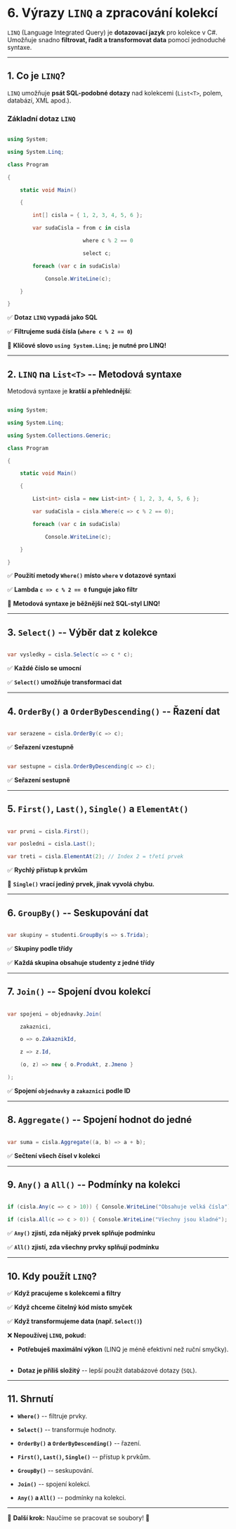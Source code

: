 6\. Výrazy `LINQ` a zpracování kolekcí
======================================

`LINQ` (Language Integrated Query) je **dotazovací jazyk** pro kolekce v C#. Umožňuje snadno **filtrovat, řadit a transformovat data** pomocí jednoduché syntaxe.

---

## **1. Co je `LINQ`?**

`LINQ` umožňuje **psát SQL-podobné dotazy** nad kolekcemi (`List<T>`, polem, databází, XML apod.).

### **Základní dotaz `LINQ`**

```csharp

using System;

using System.Linq;

class Program

{

    static void Main()

    {

        int[] cisla = { 1, 2, 3, 4, 5, 6 };

        var sudaCisla = from c in cisla

                        where c % 2 == 0

                        select c;

        foreach (var c in sudaCisla)

            Console.WriteLine(c);

    }

}

```

✅ **Dotaz `LINQ` vypadá jako SQL**  

✅ **Filtrujeme sudá čísla (`where c % 2 == 0`)**

📌 **Klíčové slovo `using System.Linq;` je nutné pro LINQ!**

---

## **2. `LINQ` na `List<T>` -- Metodová syntaxe**

Metodová syntaxe je **kratší a přehlednější**:

```csharp

using System;

using System.Linq;

using System.Collections.Generic;

class Program

{

    static void Main()

    {

        List<int> cisla = new List<int> { 1, 2, 3, 4, 5, 6 };

        var sudaCisla = cisla.Where(c => c % 2 == 0);

        foreach (var c in sudaCisla)

            Console.WriteLine(c);

    }

}

```

✅ **Použití metody `Where()` místo `where` v dotazové syntaxi**  

✅ **Lambda `c => c % 2 == 0` funguje jako filtr**

📌 **Metodová syntaxe je běžnější než SQL-styl LINQ!**

---

## **3. `Select()` -- Výběr dat z kolekce**

```csharp

var vysledky = cisla.Select(c => c * c);

```

✅ **Každé číslo se umocní**  

✅ **`Select()` umožňuje transformaci dat**

---

## **4. `OrderBy()` a `OrderByDescending()` -- Řazení dat**

```csharp

var serazene = cisla.OrderBy(c => c);

```

✅ **Seřazení vzestupně**

```csharp

var sestupne = cisla.OrderByDescending(c => c);

```

✅ **Seřazení sestupně**

---

## **5. `First()`, `Last()`, `Single()` a `ElementAt()`**

```csharp

var prvni = cisla.First();

var posledni = cisla.Last();

var treti = cisla.ElementAt(2); // Index 2 = třetí prvek

```

✅ **Rychlý přístup k prvkům**

📌 **`Single()` vrací **jediný prvek**, jinak vyvolá chybu.**

---

## **6. `GroupBy()` -- Seskupování dat**

```csharp

var skupiny = studenti.GroupBy(s => s.Trida);

```

✅ **Skupiny podle třídy**  

✅ **Každá skupina obsahuje studenty z jedné třídy**

---

## **7. `Join()` -- Spojení dvou kolekcí**

```csharp

var spojeni = objednavky.Join(

    zakaznici,

    o => o.ZakaznikId,

    z => z.Id,

    (o, z) => new { o.Produkt, z.Jmeno }

);

```

✅ **Spojení `objednavky` a `zakaznici` podle ID**

---

## **8. `Aggregate()` -- Spojení hodnot do jedné**

```csharp

var suma = cisla.Aggregate((a, b) => a + b);

```

✅ **Sečtení všech čísel v kolekci**

---

## **9. `Any()` a `All()` -- Podmínky na kolekci**

```csharp

if (cisla.Any(c => c > 10)) { Console.WriteLine("Obsahuje velká čísla"); }

if (cisla.All(c => c > 0)) { Console.WriteLine("Všechny jsou kladné"); }

```

✅ **`Any()` zjistí, zda **nějaký prvek** splňuje podmínku**  

✅ **`All()` zjistí, zda **všechny prvky** splňují podmínku**

---

## **10. Kdy použít `LINQ`?**

✅ **Když pracujeme s kolekcemi a filtry**  

✅ **Když chceme čitelný kód místo smyček**  

✅ **Když transformujeme data (např. `Select()`)**

❌ **Nepoužívej `LINQ`, pokud:**  

- **Potřebuješ maximální výkon** (LINQ je méně efektivní než ruční smyčky).  

- **Dotaz je příliš složitý** -- lepší použít databázové dotazy (`SQL`).

---

## **11. Shrnutí**

- **`Where()`** -- filtruje prvky.  

- **`Select()`** -- transformuje hodnoty.  

- **`OrderBy()` a `OrderByDescending()`** -- řazení.  

- **`First()`, `Last()`, `Single()`** -- přístup k prvkům.  

- **`GroupBy()`** -- seskupování.  

- **`Join()`** -- spojení kolekcí.  

- **`Any()` a `All()`** -- podmínky na kolekci.

---

🔹 **Další krok:** Naučíme se pracovat se soubory! 🚀